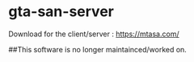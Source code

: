 # gta-san-server
Download for the client/server : https://mtasa.com/

##This software is no longer maintainced/worked on.
